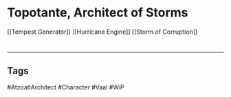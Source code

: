 # Topotante, Architect of Storms
[[Tempest Generator]]
[[Hurricane Engine]]
[[Storm of Corruption]]

#
---
## Tags
#AtzoatlArchitect
#Character
#Vaal
#WiP 